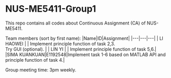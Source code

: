 
# NUS-ME5411-Group1

This repo contains all codes about Continuous Assignment (CA) of NUS-ME5411.

Team members (sort by first name):
|Name|ID|Assignment|
|---|---|---|
| LI HAOWEI     |          | Implement principle function of task 2,3.<br />Try GUI (optional). |
| LIN YI        |          | Implement principle function of task 5,6.|
|SIMA KUANKUAN|E1192548|Implement task 1-6 based on MATLAB API and principle function of task 4.|

Group meeting time: 3pm weekly.

